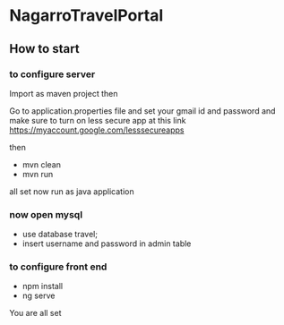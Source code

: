 # NagarroTravelPortal

## How to start

### to configure server

Import as maven project then

Go to application.properties file and set your gmail id and password and make sure to turn on less secure app at this link https://myaccount.google.com/lesssecureapps

then 

* mvn clean
* mvn run

all set now run as java application

### now open mysql
* use database travel;
* insert username and password in admin table

### to configure front end


* npm install
* ng serve

You are all set 
